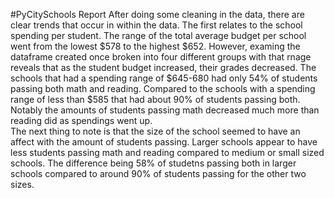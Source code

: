 #PyCitySchools Report
After doing some cleaning in the data, there are clear trends that occur in within the data. The first relates to the school spending per student. The range of the total average budget per school went from the lowest $578 to the highest $652. However, examing the dataframe created once broken into four different groups with that rnage reveals that as the student budget increased, their grades decreased. The schools that had a spending range of $645-680 had only 54% of students passing both math and reading. Compared to the schools with a spending range of less than $585 that had about 90% of students passing both. Notably the amounts of students passing math decreased much more than reading did as spendings went up.         
The next thing to note is that the size of the school seemed to have an affect with the amount of students passing. Larger schools appear to have less students passing math and reading compared to medium or small sized schools. The difference being 58% of studetns passing both in larger schools compared to around 90% of students passing for the other two sizes.
